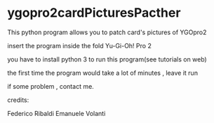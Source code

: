 # ygopro2cardPicturesPacther
This python program allows you to patch card's pictures of YGOpro2

insert the program inside the fold Yu-Gi-Oh! Pro 2

you have to install python 3 to run this program(see tutorials on web)

the first time the program would take a lot of minutes , leave it run

if some problem , contact me.

credits: 

Federico Ribaldi
Emanuele Volanti
